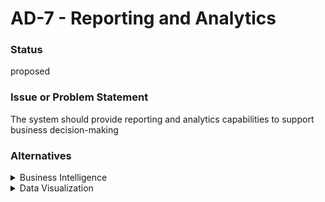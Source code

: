 #  AD-7 - Reporting and Analytics



### Status

proposed













### Issue or Problem Statement

<p>The system should provide reporting and analytics capabilities to support business decision-making</p>















### Alternatives

    

<details markdown=1>
<summary markdown="span">Business Intelligence</summary>

<table>
    <caption></caption>
    <tr>
        <td> <strong>Name</strong> </td>
        <td>Business Intelligence</td>
    </tr>
    <tr>
        <td> <strong>Description</strong> </td>
        <td><p>A reporting approach that involves using data analysis and reporting tools to support business decision-making</p></td>
    </tr>
    <tr>
        <td> <strong>Best Applied</strong> </td>
        <td></td>
    </tr>
    <tr>
        <td> <strong>Contraindications</strong> </td>
        <td></td>
    </tr>
</table>


</details>


    

<details markdown=1>
<summary markdown="span">Data Visualization</summary>

<table>
    <caption></caption>
    <tr>
        <td> <strong>Name</strong> </td>
        <td>Data Visualization</td>
    </tr>
    <tr>
        <td> <strong>Description</strong> </td>
        <td><p>A reporting approach that involves using visual representations of data to support business decision-making</p></td>
    </tr>
    <tr>
        <td> <strong>Best Applied</strong> </td>
        <td></td>
    </tr>
    <tr>
        <td> <strong>Contraindications</strong> </td>
        <td></td>
    </tr>
</table>


</details>


    















